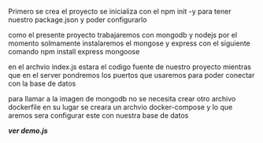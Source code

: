 Primero se crea el proyecto se inicializa con el npm init -y para tener nuestro package.json y poder configurarlo

como el presente proyecto trabajaremos con mongodb y nodejs por el momento solmamente instalaremos el  mongose y express con el siguiente comando
npm install express mongoose

en el archvio index.js estara el codigo fuente de nuestro proyecto mientras que en el server pondremos los puertos que usaremos para poder conectar con la base de datos 

para llamar a la imagen de mongodb no se necesita crear otro archivo dockerfile en su lugar se creara un archvio docker-compose y lo que aremos sera configurar este con nuestra base de datos


***ver demo.js***